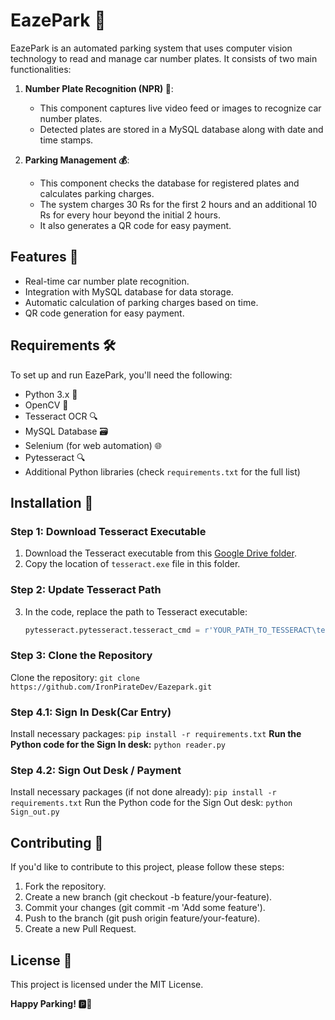 # EazePark 🚗

EazePark is an automated parking system that uses computer vision technology to read and manage car number plates. It consists of two main functionalities:

1. **Number Plate Recognition (NPR) 📸**:
   - This component captures live video feed or images to recognize car number plates.
   - Detected plates are stored in a MySQL database along with date and time stamps.

2. **Parking Management 💰**:
   - This component checks the database for registered plates and calculates parking charges.
   - The system charges 30 Rs for the first 2 hours and an additional 10 Rs for every hour beyond the initial 2 hours.
   - It also generates a QR code for easy payment.

## Features 🌟

- Real-time car number plate recognition.
- Integration with MySQL database for data storage.
- Automatic calculation of parking charges based on time.
- QR code generation for easy payment.

## Requirements 🛠️

To set up and run EazePark, you'll need the following:

- Python 3.x 🐍
- OpenCV 📸
- Tesseract OCR 🔍
- MySQL Database 🗃️
- Selenium (for web automation) 🌐
- Pytesseract 🔍
- Additional Python libraries (check `requirements.txt` for the full list)

## Installation 🚀
### Step 1: Download Tesseract Executable
1. Download the Tesseract executable from this [Google Drive folder](https://drive.google.com/drive/folders/1lElfRk-vjV9kM27saXX54NUCSTs0bfQ-?usp=sharing).
2. Copy the location of `tesseract.exe` file in this folder.
### Step 2: Update Tesseract Path
3. In the code, replace the path to Tesseract executable:
   ```python
   pytesseract.pytesseract.tesseract_cmd = r'YOUR_PATH_TO_TESSERACT\tesseract.exe'
### Step 3: Clone the Repository 
Clone the repository: `git clone https://github.com/IronPirateDev/Eazepark.git`
### Step 4.1: Sign In Desk(Car Entry)
Install necessary packages:
`pip install -r requirements.txt`
**Run the Python code for the Sign In desk:**
`python reader.py`
### Step 4.2: Sign Out Desk / Payment
Install necessary packages (if not done already):
`pip install -r requirements.txt`
Run the Python code for the Sign Out desk:
`python Sign_out.py`
## Contributing 🤝
If you'd like to contribute to this project, please follow these steps:

1) Fork the repository.
2) Create a new branch (git checkout -b feature/your-feature).
3) Commit your changes (git commit -m 'Add some feature').
4) Push to the branch (git push origin feature/your-feature).
5) Create a new Pull Request.
## License 📜
This project is licensed under the MIT License.

**Happy Parking! 🅿️🚀**
